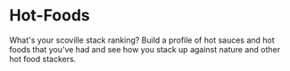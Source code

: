 # Hot-Foods
What's your scoville stack ranking? Build a profile of hot sauces and hot foods that you've had and see how you stack up against nature and other hot food stackers. 
